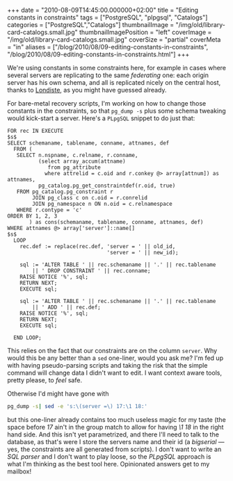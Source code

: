 +++
date = "2010-08-09T14:45:00.000000+02:00"
title = "Editing constants in constraints"
tags = ["PostgreSQL", "plpgsql", "Catalogs"]
categories = ["PostgreSQL","Catalogs"]
thumbnailImage = "/img/old/library-card-catalogs.small.jpg"
thumbnailImagePosition = "left"
coverImage = "/img/old/library-card-catalogs.small.jpg"
coverSize = "partial"
coverMeta = "in"
aliases = ["/blog/2010/08/09-editing-constants-in-constraints",
           "/blog/2010/08/09-editing-constants-in-constraints.html"]
+++

We're using constants in some constraints here, for example in cases where
several servers are replicating to the same 
*federating* one: each origin
server has his own schema, and all is replicated nicely on the central host,
thanks to 
[Londiste](http://wiki.postgresql.org/wiki/Londiste_Tutorial#Federated_database), as you might have guessed already.

<!--more-->

For bare-metal recovery scripts, I'm working on how to change those
constants in the constraints, so that 
`pg_dump -s` plus some schema tweaking
would kick-start a server. Here's a 
`PLpgSQL` snippet to do just that:

~~~ plpgsql
FOR rec IN EXECUTE
$s$
SELECT schemaname, tablename, conname, attnames, def
  FROM (
   SELECT n.nspname, c.relname, r.conname, 
          (select array_accum(attname)
             from pg_attribute 
            where attrelid = c.oid and r.conkey @> array[attnum]) as attnames, 
          pg_catalog.pg_get_constraintdef(r.oid, true)
   FROM pg_catalog.pg_constraint r 
        JOIN pg_class c on c.oid = r.conrelid 
        JOIN pg_namespace n ON n.oid = c.relnamespace
   WHERE r.contype = 'c'
ORDER BY 1, 2, 3
       ) as cons(schemaname, tablename, conname, attnames, def)
WHERE attnames @> array['server']::name[]
$s$
  LOOP
    rec.def := replace(rec.def, 'server = ' || old_id,
                                'server = ' || new_id);

    sql := 'ALTER TABLE ' || rec.schemaname || '.' || rec.tablename
        || ' DROP CONSTRAINT ' || rec.conname;
    RAISE NOTICE '%', sql;
    RETURN NEXT;
    EXECUTE sql;

    sql := 'ALTER TABLE ' || rec.schemaname || '.' || rec.tablename
        || ' ADD ' || rec.def;
    RAISE NOTICE '%', sql;
    RETURN NEXT;
    EXECUTE sql;

  END LOOP;
~~~


This relies on the fact that our constraints are on the column 
`server`. Why
would this be any better than a 
`sed` one-liner, would you ask me? I'm fed up
with having pseudo-parsing scripts and taking the risk that the simple
command will change data I didn't want to edit. I want context aware tools,
pretty please, to 
*feel* safe.

Otherwise I'd might have gone with

~~~ bash
pg_dump -s| sed -e 's:\(server =\) 17:\1 18:'
~~~

but this one-liner already contains too much useless magic for my taste (the
space before *17* ain't in the group match to allow for having *\1 18* in
the right hand side. And this isn't yet parametrized, and there I'll need to
talk to the database, as that's were I store the servers name and their id
(a *bigserial* — yes, the constraints are all generated from scripts). I
don't want to write an *SQL parser* and I don't want to play loose, so the
*PLpgSQL* approach is what I'm thinking as the best tool here. Opinionated
answers get to my mailbox!
